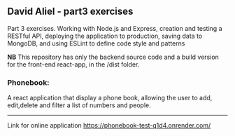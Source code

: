 ## David Aliel - part3 exercises

Part 3 exercises. Working with Node.js and Express, creation and testing a RESTful API, deploying the application to production, saving data to MongoDB, and using ESLint to define code style and patterns

**NB** This repository has only the backend source code and a build version for the front-end react-app, in the /dist folder.

### Phonebook:

A react application that display a phone book, allowing the user to add, edit,delete and filter a list of numbers and people.

---

Link for online application
https://phonebook-test-q1d4.onrender.com/
